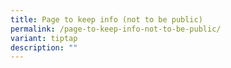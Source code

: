 ```yaml
---
title: Page to keep info (not to be public)
permalink: /page-to-keep-info-not-to-be-public/
variant: tiptap
description: ""
---
```


